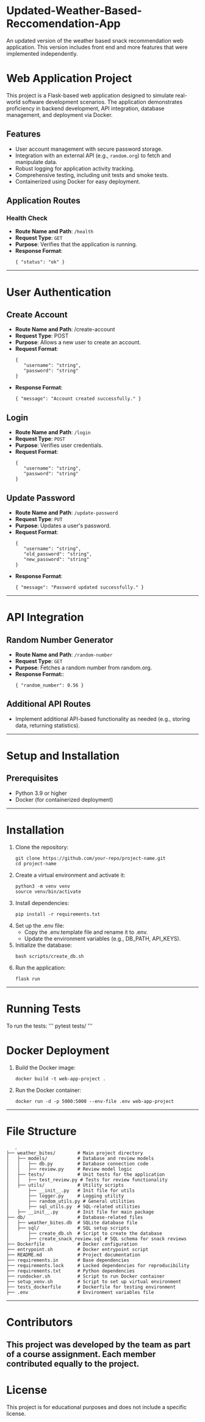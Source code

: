 # Updated-Weather-Based-Reccomendation-App
An updated version of the weather based snack recommendation web application. This version includes front end and more features that were implemented independently. 
# Web Application Project

This project is a Flask-based web application designed to simulate real-world software development scenarios. The application demonstrates proficiency in backend development, API integration, database management, and deployment via Docker.


## Features

- User account management with secure password storage.
- Integration with an external API (e.g., `random.org`) to fetch and manipulate data.
- Robust logging for application activity tracking.
- Comprehensive testing, including unit tests and smoke tests.
- Containerized using Docker for easy deployment.


## Application Routes

### Health Check
- **Route Name and Path**: `/health`
- **Request Type**: `GET`
- **Purpose**: Verifies that the application is running.
- **Response Format**: 
   ```
   { "status": "ok" }
   ```
---
# User Authentication
## Create Account
- **Route Name and Path**: /create-account
- **Request Type**: POST
- **Purpose**: Allows a new user to create an account.
- **Request Format**: 
   ```  
   {
      "username": "string",
      "password": "string"
   }
   ```
- **Response Format**: 
   ```
   { "message": "Account created successfully." }
   ```
## Login
- **Route Name and Path**: `/login`
- **Request Type**: `POST`
- **Purpose**: Verifies user credentials.
- **Request Format**:
   ```
   {
      "username": "string",
      "password": "string"
   }
   ```
## Update Password
- **Route Name and Path**: `/update-password`
- **Request Type**: `PUT`
- **Purpose**: Updates a user's password.
- **Request Format**: 
   ```
   {
      "username": "string",
      "old_password": "string",
      "new_password": "string"
   }
   ```
- **Response Format**: 
   ```
   { "message": "Password updated successfully." }
   ```
---
# API Integration
## Random Number Generator
- **Route Name and Path**: `/random-number`
- **Request Type**: `GET`
- **Purpose**: Fetches a random number from random.org.
- **Response Format:**: 
   ```
   { "random_number": 0.56 }
   ```
## Additional API Routes
- Implement additional API-based functionality as needed (e.g., storing data, returning statistics).
---
# Setup and Installation
## Prerequisites
- Python 3.9 or higher
- Docker (for containerized deployment)
---
# Installation
1. Clone the repository: 
   ```
   git clone https://github.com/your-repo/project-name.git
   cd project-name
   ```
2. Create a virtual environment and activate it:
   ```
   python3 -m venv venv
   source venv/bin/activate
   ```
3. Install dependencies:
   ```
   pip install -r requirements.txt
   ```
4. Set up the .env file:
   - Copy the .env.template file and rename it to .env.
   - Update the environment variables (e.g., DB_PATH, API_KEYS).
5. Initialize the database:
   ```
   bash scripts/create_db.sh
   ```
6. Run the application:
   ```
   flask run
   ```
---
# Running Tests
To run the tests:
   '''
   pytest tests/
   '''
# Docker Deployment
1. Build the Docker image:
   ```
   docker build -t web-app-project .
   ```
2. Run the Docker container:
   ```
   docker run -d -p 5000:5000 --env-file .env web-app-project
   ```
---
# File Structure
   ```
      .
   ├── weather_bites/        # Main project directory
   │   ├── models/           # Database and review models
   │   │   ├── db.py         # Database connection code
   │   │   ├── review.py     # Review model logic
   │   ├── tests/            # Unit tests for the application
   │   │   ├── test_review.py # Tests for review functionality
   │   ├── utils/            # Utility scripts
   │       ├── __init__.py   # Init file for utils
   │       ├── logger.py     # Logging utility
   │       ├── random_utils.py # General utilities
   │       ├── sql_utils.py  # SQL-related utilities
   │   ├── __init__.py       # Init file for main package
   ├── db/                   # Database-related files
   │   ├── weather_bites.db  # SQLite database file
   │   ├── sql/              # SQL setup scripts
   │       ├── create_db.sh  # Script to create the database
   │       ├── create_snack_review.sql # SQL schema for snack reviews
   ├── Dockerfile            # Docker configuration
   ├── entrypoint.sh         # Docker entrypoint script
   ├── README.md             # Project documentation
   ├── requirements.in       # Base dependencies
   ├── requirements.lock     # Locked dependencies for reproducibility
   ├── requirements.txt      # Python dependencies
   ├── rundocker.sh          # Script to run Docker container
   ├── setup_venv.sh         # Script to set up virtual environment
   ├── tests_dockerfile      # Dockerfile for testing environment
   ├── .env                  # Environment variables file
   ```
---
# Contributors
This project was developed by the team as part of a course assignment. Each member contributed equally to the project.
---
# License
This project is for educational purposes and does not include a specific license.
